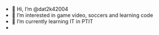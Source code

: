 - 👋 Hi, I’m @dat2k42004
- 👀 I’m interested in game video, soccers and learning code 
- 🌱 I’m currently learning IT in PTIT
- 

<!---
dat2k42004/dat2k42004 is a ✨ special ✨ repository because its `README.md` (this file) appears on your GitHub profile.
You can click the Preview link to take a look at your changes.
--->
